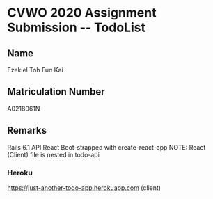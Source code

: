 # CVWO 2020 Assignment Submission -- TodoList

## Name

Ezekiel Toh Fun Kai

## Matriculation Number

A0218061N

## Remarks

Rails 6.1 API
React Boot-strapped with create-react-app
NOTE: React (Client) file is nested in todo-api

### Heroku

https://just-another-todo-app.herokuapp.com (client)
